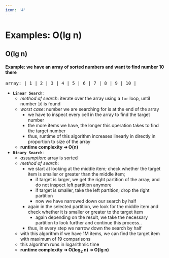 ```yaml
---
icon: '4'
---
```


# Examples: O(lg n)

## O(lg n)

#### Example: we have an array of sorted numbers and want to find number 10 there

<kbd>array: | 1 | 2 | 3 | 4 | 5 | 6 | 7 | 8 | 9 | 10 |</kbd>



* **`Linear Search`**:&#x20;
  * _method of search_: iterate over the array using a `for` loop, until number `10` is found
  * _worst case_: number we are searching for is at the end of the array
    * we have to inspect every cell in the array to find the target number
    * the more items we have, the longer this operation takes to find the target number
    * thus, runtime of this algorithm increases linearly in directly in proportion to size of the array
  * **runtime complexity** **➜ O(n)**&#x20;
* **`Binary Search`**:&#x20;
  * _assumption_: array is sorted
  * _method of search_:&#x20;
    * we start at looking at the middle item; check whether the target item is smaller or greater than the middle item;&#x20;
      * if target is larger, we get the right partition of the array; and do not inspect left partition anymore
      * if target is smaller, take the left partition; drop the right partition
      * now we have narrowed down our search by half
    * again in the selected partition, we look for the middle item and check whether it is smaller or greater to the target item
      * again depending on the result, we take the necessary partition to look further and continue this process..
    * thus, in every step we narrow down the search by half
  * with this algorithm if we have 1M items, we can find the target item with maximum of  19 comparisons
  * this algorithm runs in logarithmic time
  * **runtime complexity** **➜ O(log**<sub>**2**</sub>**&#x20;n)** **➜ O(lg n)**&#x20;



